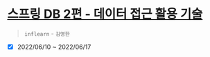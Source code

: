 # [스프링 DB 2편 - 데이터 접근 활용 기술](https://www.inflearn.com/course/%EC%8A%A4%ED%94%84%EB%A7%81-db-2/dashboard)

> `inflearn` - `김영한`

- [x] 2022/06/10 ~ 2022/06/17
